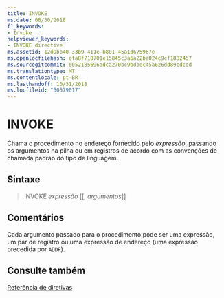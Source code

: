 ```yaml
---
title: INVOKE
ms.date: 08/30/2018
f1_keywords:
- Invoke
helpviewer_keywords:
- INVOKE directive
ms.assetid: 12d9bb40-33b9-411e-b801-45a1d675967e
ms.openlocfilehash: efa8f710701e15845c3a6a22ba024c9cf1882457
ms.sourcegitcommit: 6052185696adca270bc9bdbec45a626dd89cdcdd
ms.translationtype: MT
ms.contentlocale: pt-BR
ms.lasthandoff: 10/31/2018
ms.locfileid: "50579017"
---
```

# <a name="invoke"></a>INVOKE

Chama o procedimento no endereço fornecido pelo *expressão*, passando os argumentos na pilha ou em registros de acordo com as convenções de chamada padrão do tipo de linguagem.

## <a name="syntax"></a>Sintaxe

> INVOKE *expressão* [[, *argumentos*]]

## <a name="remarks"></a>Comentários

Cada argumento passado para o procedimento pode ser uma expressão, um par de registro ou uma expressão de endereço (uma expressão precedida por `ADDR`).

## <a name="see-also"></a>Consulte também

[Referência de diretivas](../../assembler/masm/directives-reference.md)<br/>